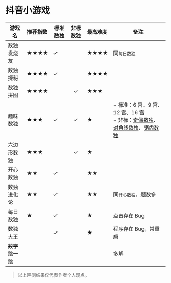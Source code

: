 <!-- DOCTOC SKIP -->

# 抖音小游戏

| 游戏名       | 推荐指数 | 标准数独 | 非标数独 | 最高难度 | 备注                                                     |
|-----------|:-----|------|:----:|:-----|--------------------------------------------------------|
| 数独发烧友     | ★★★★ | ✓    |      | ★★★★ | 同`每日数独`                                                |
| 数独探秘      | ★★★★ | ✓    |      | ★★★★ |                                                        |
| 数独拼图      | ★★★★ |      |  ✓   | ★★★  |                                                        |
| 趣味数独      | ★★★  | ✓    |  ✓   | ★    | - 标准：6 宫、9 宫、12 宫、16 宫<br/> - 非标：[奇偶数独]、[对角线数独]、[锯齿数独] |
| 六边形数独     | ★★★  |      |  ✓   | ★    |                                                        |
| 开心数独      | ★★   | ✓    |      | ★★   ||
| 数独进化论     | ★★   | ✓    |      | ★★   | 同`开心数独`，题数多                                            |
| 每日数独      | ★    | ✓    |      | ★    | 点击存在 Bug                                               |
| ~~数独大王~~  |      | ✓    |      | ★    | 程序存在 Bug，常重启                                           |
| ~~数字跳一跳~~ |      |      |      |      | 多解                                                     |

> 以上评测结果仅代表作者个人观点。

[奇偶数独]: ../非标数独/9宫/候选类/奇偶类/奇偶数独.md
[对角线数独]: ../非标数独/9宫/额外区域类/绝对区域/额外宫类/对角线数独.md
[锯齿数独]: ../非标数独/9宫/异形类/锯齿数独.md
